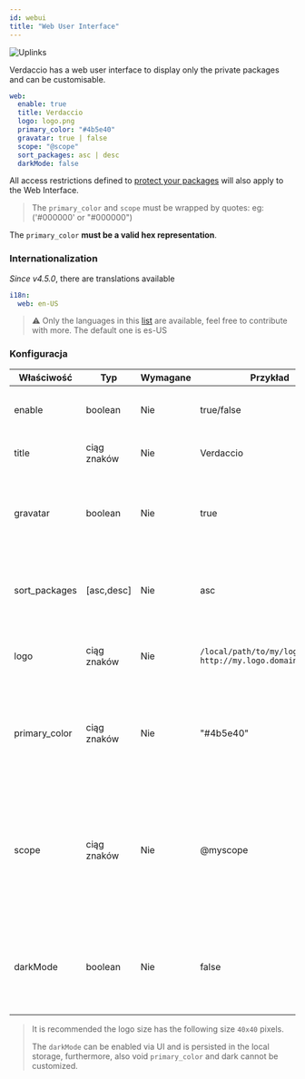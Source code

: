```yaml
---
id: webui
title: "Web User Interface"
---
```


![Uplinks](https://user-images.githubusercontent.com/558752/52916111-fa4ba980-32db-11e9-8a64-f4e06eb920b3.png)

Verdaccio has a web user interface to display only the private packages and can be customisable.

```yaml
web:
  enable: true
  title: Verdaccio
  logo: logo.png
  primary_color: "#4b5e40"
  gravatar: true | false
  scope: "@scope"
  sort_packages: asc | desc
  darkMode: false
```

All access restrictions defined to [protect your packages](protect-your-dependencies.md) will also apply to the Web Interface.

> The `primary_color` and `scope` must be wrapped by quotes: eg: ('#000000' or "#000000")

The `primary_color` **must be a valid hex representation**.

### Internationalization

*Since v4.5.0*, there are translations available

```yaml
i18n:
  web: en-US
```

> ⚠️ Only the languages in this [list](https://github.com/verdaccio/ui/tree/master/i18n/translations) are available, feel free to contribute with more. The default one is es-US

### Konfiguracja

| Właściwość    | Typ         | Wymagane | Przykład                                                      | Wsparcie      | Opis                                                                                                                     |
| ------------- | ----------- | -------- | ------------------------------------------------------------- | ------------- | ------------------------------------------------------------------------------------------------------------------------ |
| enable        | boolean     | Nie      | true/false                                                    | wszystkie     | allow to display the web interface                                                                                       |
| title         | ciąg znaków | Nie      | Verdaccio                                                     | wszystkie     | HTML head title description                                                                                              |
| gravatar      | boolean     | Nie      | true                                                          | `>v4`      | Gravatars will be generated under the hood if this property is enabled                                                   |
| sort_packages | [asc,desc]  | Nie      | asc                                                           | `>v4`      | By default private packages are sorted by ascending                                                                      |
| logo          | ciąg znaków | Nie      | `/local/path/to/my/logo.png` `http://my.logo.domain/logo.png` | wszystkie     | a URI where logo is located (header logo)                                                                                |
| primary_color | ciąg znaków | Nie      | "#4b5e40"                                                     | `>4`       | The primary color to use throughout the UI (header, etc)                                                                 |
| scope         | ciąg znaków | Nie      | @myscope                                                      | `>v3.x`    | If you're using this registry for a specific module scope, specify that scope to set it in the webui instructions header |
| darkMode      | boolean     | Nie      | false                                                         | `>=v4.6.0` | This mode is an special theme for those want to live in the dark side                                                    |

> It is recommended the logo size has the following size `40x40` pixels.
> 
> The `darkMode` can be enabled via UI and is persisted in the local storage, furthermore, also void `primary_color` and dark cannot be customized.
